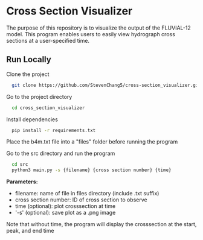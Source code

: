 # Cross Section Visualizer

The purpose of this repository is to visualize the output of the FLUVIAL-12 model. This program enables users to easily view hydrograph cross sections at a user-specified time. 


## Run Locally

Clone the project

```bash
  git clone https://github.com/StevenChang5/cross-section_visualizer.git
```

Go to the project directory

```bash
  cd cross_section_visualizer
```

Install dependencies

```bash
  pip install -r requirements.txt
```

Place the b4m.txt file into a "files" folder before running the program

Go to the src directory and run the program

```bash
  cd src
  python3 main.py -s {filename} {cross section number} {time}
```

**Parameters:**
- filename: name of file in files directory (include .txt suffix)
- cross section number: ID of cross section to observe
- time (optional): plot crosssection at time
- '-s' (optional): save plot as a .png image

Note that without time, the program will display the crosssection at the start, peak, and end time
